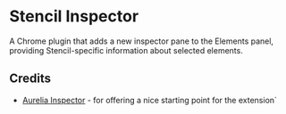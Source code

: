# Stencil Inspector

A Chrome plugin that adds a new inspector pane to the Elements panel, providing Stencil-specific information about selected elements.

## Credits

* [Aurelia Inspector](https://github.com/aurelia/inspector) - for offering a nice starting point for the extension`